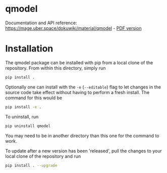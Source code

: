 qmodel
====

Documentation and API reference:
https://mage.uber.space/dokuwiki/material/qmodel - [PDF version](doc.pdf)

Installation
====

The qmodel package can be installed with pip from a local clone of the
repository. From within this directory, simply run
```sh
pip install .
```
Optionally one can install with the `-e` (`--editable`) flag to let changes in
the source code take effect without having to perform a fresh install. The
command for this would be
```sh
pip install -e .
```

To uninstall, run
```sh
pip uninstall qmodel
```
You may need to be in another directory than this one for the command to work.

To update after a new version has been 'released', pull the changes to your
local clone of the repository and run
```sh
pip install . --upgrade
```

